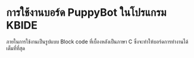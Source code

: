 # การใช้งานบอร์ด PuppyBot ในโปรแกรม KBIDE 
ภายในการใช้งานเป็นรูปแบบ Block code ที่เบื้องหลังเป็นภาษา C
ซึ่งจะทำให้บอร์ดการทำงานได้เต็มที่ที่สุด

